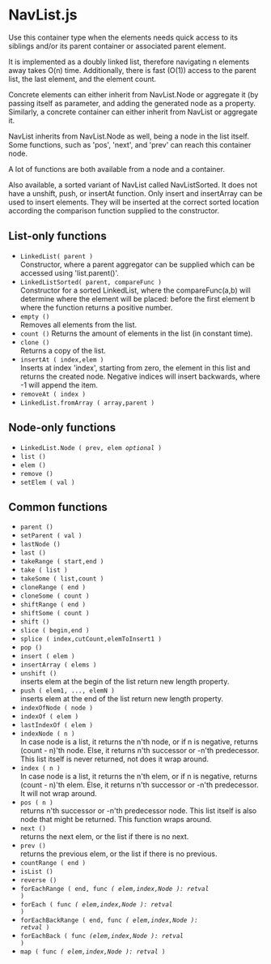 NavList.js
==========

Use this container type when the elements needs quick access to its siblings and/or its parent container or associated parent element.

It is implemented as a doubly linked list, therefore navigating n elements away takes O(n) time. Additionally, there is fast (O(1)) access to the parent list, the last element, and the element count.

Concrete elements can either inherit from NavList.Node or aggregate it (by passing itself as parameter, and adding the generated node as a property.
Similarly, a concrete container can either inherit from NavList or aggregate it.

NavList inherits from NavList.Node as well, being a node in the list itself. Some functions, such as 'pos', 'next', and 'prev' can reach this container node.

A lot of functions are both available from a node and a container.

Also available, a sorted variant of NavList called NavListSorted. It does not have a unshift, push, or insertAt function. Only insert and insertArray can be used to insert elements. They will be inserted at the correct sorted location according the comparison function supplied to the constructor.

List-only functions
-------------------
* <code>LinkedList( parent )</code>  
  Constructor, where a parent aggregator can be supplied which can be accessed using 'list.parent()'.
* <code>LinkedListSorted( parent, compareFunc )</code>  
  Constructor for a sorted LinkedList, where the compareFunc(a,b) will determine where the element will be placed: before the first element b where the function returns a positive number.
* <code>empty ()</code>  
  Removes all elements from the list.
* <code>count ()</code>
  Returns the amount of elements in the list (in constant time).
* <code>clone ()</code>  
  Returns a copy of the list.
* <code>insertAt ( index,elem )</code>  
  Inserts at index 'index', starting from zero, the element in this list and returns the created node. Negative indices will insert backwards, where -1 will append the item.
* <code>removeAt ( index )</code>
* <code>LinkedList.fromArray ( array,parent )</code>

Node-only functions
-------------------
* <code>LinkedList.Node ( prev, elem *optional* )</code>
* <code>list ()</code>
* <code>elem ()</code>
* <code>remove ()</code>
* <code>setElem ( val )</code>

Common functions
-------------------
* <code>parent ()</code>
* <code>setParent ( val )</code>
* <code>lastNode ()</code>
* <code>last ()</code>
* <code>takeRange ( start,end )</code>
* <code>take ( list )</code>
* <code>takeSome ( list,count )</code>
* <code>cloneRange ( end )</code>
* <code>cloneSome ( count )</code>
* <code>shiftRange ( end )</code>
* <code>shiftSome ( count )</code>
* <code>shift ()</code>
* <code>slice ( begin,end )</code>
* <code>splice ( index,cutCount,elemToInsert1 )</code>
* <code>pop ()</code>
* <code>insert ( elem )</code>
* <code>insertArray ( elems )</code>
* <code>unshift ()</code>  
	inserts elem at the begin of the list
	return new length property.	
* <code>push ( elem1, ..., elemN )</code>  
	inserts elem at the end of the list
	return new length property.
* <code>indexOfNode ( node )</code>
* <code>indexOf ( elem )</code>
* <code>lastIndexOf ( elem )</code>
* <code>indexNode ( n )</code>  
	In case node is a list, it returns the n'th node, or if n is negative, returns (count - n)'th node.
	Else, it returns n'th successor or -n'th predecessor. This list itself is never returned, not does it wrap around.
* <code>index ( n )</code>  
	In case node is a list, it returns the n'th elem, or if n is negative, returns (count - n)'th elem.
	Else, it returns n'th successor or -n'th predecessor. 
	It will not wrap around.
* <code>pos ( n )</code>  
	returns n'th successor or -n'th predecessor node. This list itself is also node that might be returned. This function wraps around.
* <code>next ()</code>  
	returns the next elem, or the list if there is no next.
* <code>prev ()</code>  
	returns the previous elem, or the list if there is no previous.
* <code>countRange ( end )</code>
* <code>isList ()</code>
* <code>reverse ()</code>
* <code>forEachRange ( end, func *( elem,index,Node ): retval* )</code>
* <code>forEach ( func *( elem,index,Node ): retval* )</code>
* <code>forEachBackRange ( end, func *( elem,index,Node ): retval* )</code>
* <code>forEachBack ( func *(elem,index,Node ): retval* )</code>
* <code>map ( func *( elem,index,Node ): retval* )</code>
